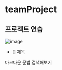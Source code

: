 # teamProject
## 프로젝트 연습
![image](https://user-images.githubusercontent.com/117814342/222622366-f5adc1a0-76d8-497b-9c93-d1ecaa1e287a.png)

* [] 제목

마크다운 문법 검색해보기
